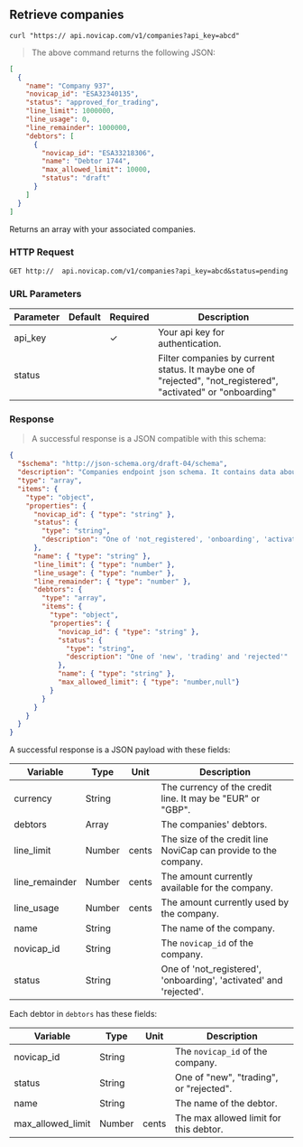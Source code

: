 ## Retrieve companies

```shell
curl "https:// api.novicap.com/v1/companies?api_key=abcd"
```

> The above command returns the following JSON:

```json
[
  {
    "name": "Company 937",
    "novicap_id": "ESA32340135",
    "status": "approved_for_trading",
    "line_limit": 1000000,
    "line_usage": 0,
    "line_remainder": 1000000,
    "debtors": [
      {
        "novicap_id": "ESA33218306",
        "name": "Debtor 1744",
        "max_allowed_limit": 10000,
        "status": "draft"
      }
    ]
  }
]
```

Returns an array with your associated companies.

### HTTP Request

`GET http://  api.novicap.com/v1/companies?api_key=abcd&status=pending`

### URL Parameters

Parameter            | Default | Required | Description
---------------------|---------|----------|--------------------------------------------------------
api_key              |         | ✓        | Your api key for authentication.
status               |         |          | Filter companies by current status. It maybe one of "rejected", "not_registered", "activated" or "onboarding"

### Response

> A successful response is a JSON compatible with this schema:

```json
{
  "$schema": "http://json-schema.org/draft-04/schema",
  "description": "Companies endpoint json schema. It contains data about partner's companies and debtors",
  "type": "array",
  "items": {
    "type": "object",
    "properties": {
      "novicap_id": { "type": "string" },
      "status": {
        "type": "string",
        "description": "One of 'not_registered', 'onboarding', 'activated' and 'rejected'"
      },
      "name": { "type": "string" },
      "line_limit": { "type": "number" },
      "line_usage": { "type": "number" },
      "line_remainder": { "type": "number" },
      "debtors": {
        "type": "array",
        "items": {
          "type": "object",
          "properties": {
            "novicap_id": { "type": "string" },
            "status": {
              "type": "string",
              "description": "One of 'new', 'trading' and 'rejected'"
            },
            "name": { "type": "string" },
            "max_allowed_limit": { "type": "number,null"}
          }
        }
      }
    }
  }
}
```

A successful response is a JSON payload with these fields:

Variable       | Type   | Unit  | Description
---------------|--------|-------|-------------------------------------------------------------------
currency       | String |       | The currency of the credit line. It may be "EUR" or "GBP".
debtors        | Array  |       | The companies' debtors.
line_limit     | Number | cents | The size of the credit line NoviCap can provide to the company.
line_remainder | Number | cents | The amount currently available for the company.
line_usage     | Number | cents | The amount currently used by the company.
name           | String |       | The name of the company.
novicap_id     | String |       | The `novicap_id` of the company.
status         | String |       | One of 'not_registered', 'onboarding', 'activated' and 'rejected'.
Each debtor in `debtors` has these fields:

Variable          | Type   | Unit         | Description
------------------|--------|--------------|------------------------------------------------------------------------------------------------
novicap_id        | String |              | The `novicap_id` of the company.
status            | String |              | One of "new", "trading", or "rejected".
name              | String |              | The name of the debtor.
max_allowed_limit | Number |  cents       | The max allowed limit for this debtor.
